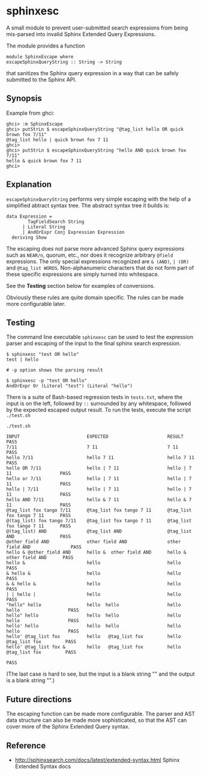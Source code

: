 # sphinxesc

A small module to prevent user-submitted search expressions from being 
mis-parsed into invalid Sphinx Extended Query Expressions.

The module provides a function 

    module SphinxEscape where
    escapeSphinxQueryString :: String -> String

that sanitizes the Sphinx query expression in a way that can be safely submitted to the Sphinx API. 

## Synopsis

Example from ghci:

```
ghci> :m SphinxEscape 
ghci> putStrLn $ escapeSphinxQueryString "@tag_list hello OR quick brown fox 7/11"
@tag_list hello | quick brown fox 7 11
ghci> 
ghci> putStrLn $ escapeSphinxQueryString "hello AND quick brown fox 7/11"
hello & quick brown fox 7 11
ghci> 

```

## Explanation

`escapeSphinxQueryString` performs very simple escaping with the help of a
simplified abtract syntax tree. The abstract syntax tree it builds is:

```
data Expression = 
        TagFieldSearch String 
      | Literal String
      | AndOrExpr Conj Expression Expression 
  deriving Show
```

The escaping does not parse more advanced Sphinx query expressions such as
`NEAR/n`, quorum, etc., nor does it recognize arbitrary `@field` expressions.
The only special expressions recognized are `& (AND)`, `| (OR)` and `@tag_list
WORDS`.  Non-alphanumeric characters that do not form part of these specific
expressions are simply turned into whitespace. 

See the **Testing** section below for examples of conversions.

Obviously these rules are quite domain specific. The rules can be
made more configurable later.


## Testing


The command line executable `sphinxesc` can be used to test the expression parser 
and escaping of the input to the final sphinx search expression.

```
$ sphinxesc "test OR hello"
test | hello

# -p option shows the parsing result

$ sphinxesc -p "test OR hello"
AndOrExpr Or (Literal "test") (Literal "hello")
```

There is a suite of Bash-based regression tests in `tests.txt`, where the input
is on the left, followed by `::` surrounded by any whitespace, followed by the
expected escaped output result. To run the tests, execute the script
`./test.sh`


```
./test.sh

INPUT                         EXPECTED                      RESULT                        PASS      
7/11                          7 11                          7 11                          PASS      
hello 7/11                    hello 7 11                    hello 7 11                    PASS      
hello OR 7/11                 hello | 7 11                  hello | 7 11                  PASS      
hello or 7/11                 hello | 7 11                  hello | 7 11                  PASS      
hello | 7/11                  hello | 7 11                  hello | 7 11                  PASS      
hello AND 7/11                hello & 7 11                  hello & 7 11                  PASS      
@tag_list fox tango 7/11      @tag_list fox tango 7 11      @tag_list fox tango 7 11      PASS      
@(tag_list) fox tango 7/11    @tag_list fox tango 7 11      @tag_list fox tango 7 11      PASS      
@(tag_list) AND               @tag_list AND                 @tag_list AND                 PASS      
@other_field AND              other field AND               other field AND               PASS      
hello & @other_field AND      hello &  other field AND      hello &  other field AND      PASS      
hello &                       hello                         hello                         PASS      
& hello &                     hello                         hello                         PASS      
& & hello &                   hello                         hello                         PASS      
| | hello |                   hello                         hello                         PASS      
"hello" hello                 hello  hello                  hello  hello                  PASS      
hello" hello                  hello  hello                  hello  hello                  PASS      
hello' hello                  hello  hello                  hello  hello                  PASS      
hello' @tag_list fox          hello   @tag_list fox         hello   @tag_list fox         PASS      
hello' @tag_list fox &        hello   @tag_list fox         hello   @tag_list fox         PASS      
                                                                                          PASS      
```

(The last case is hard to see, but the input is a blank string "" and the output is a blank string "".)

## Future directions

The escaping function can be made more configurable. The parser and AST data
structure can also be made more sophisticated, so that the AST can cover more
of the Sphinx Extended Query syntax. 

## Reference

* <http://sphinxsearch.com/docs/latest/extended-syntax.html> Sphinx Extended Syntax docs

